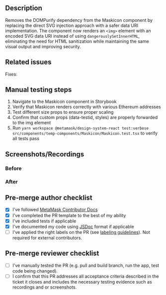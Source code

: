 ## **Description**

Removes the DOMPurify dependency from the Maskicon component by replacing the direct SVG injection approach with a safer data URI implementation. The component now renders an `<img>` element with an encoded SVG data URI instead of using `dangerouslySetInnerHTML`, eliminating the need for HTML sanitization while maintaining the same visual output and improving security.

## **Related issues**

Fixes: <!-- Add issue links if applicable -->

## **Manual testing steps**

1. Navigate to the Maskicon component in Storybook
2. Verify that Maskicon renders correctly with various Ethereum addresses
3. Test different size props to ensure proper scaling
4. Confirm that custom props (data-testid, styles) are properly forwarded to the img element
5. Run `yarn workspace @metamask/design-system-react test:verbose src/components/temp-components/Maskicon/Maskicon.test.tsx` to verify all tests pass

## **Screenshots/Recordings**

<!-- Visual changes are minimal as the component renders the same SVG content, just through an img element instead of direct injection -->

### **Before**

<!-- Component rendered SVG directly in a div using dangerouslySetInnerHTML with DOMPurify -->

### **After**

<!-- Component renders SVG via img element with data URI, maintaining identical visual appearance -->

## **Pre-merge author checklist**

- [x] I've followed [MetaMask Contributor Docs](https://github.com/MetaMask/contributor-docs)
- [x] I've completed the PR template to the best of my ability
- [x] I've included tests if applicable
- [x] I've documented my code using [JSDoc](https://jsdoc.app/) format if applicable
- [ ] I've applied the right labels on the PR (see [labeling guidelines](https://github.com/MetaMask/metamask-extension/blob/develop/.github/guidelines/LABELING_GUIDELINES.md)). Not required for external contributors.

## **Pre-merge reviewer checklist**

- [ ] I've manually tested the PR (e.g. pull and build branch, run the app, test code being changed).
- [ ] I confirm that this PR addresses all acceptance criteria described in the ticket it closes and includes the necessary testing evidence such as recordings and or screenshots.
